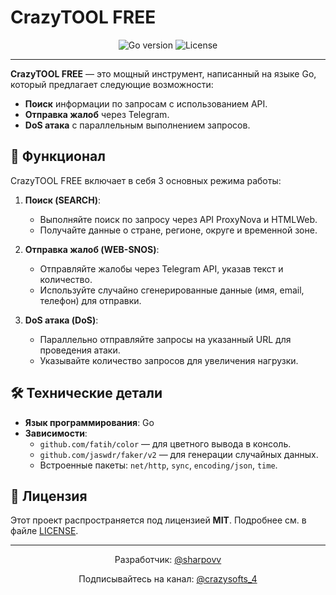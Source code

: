 # CrazyTOOL FREE

<div align="center">
  <img src="https://img.shields.io/badge/Go-1.16+-blue" alt="Go version">
  <img src="https://img.shields.io/badge/License-MIT-green" alt="License">
</div>

---

**CrazyTOOL FREE** — это мощный инструмент, написанный на языке Go, который предлагает следующие возможности:

- **Поиск** информации по запросам с использованием API.
- **Отправка жалоб** через Telegram.
- **DoS атака** с параллельным выполнением запросов.

## 🚀 Функционал

CrazyTOOL FREE включает в себя 3 основных режима работы:

1. **Поиск (SEARCH)**:
   - Выполняйте поиск по запросу через API ProxyNova и HTMLWeb.
   - Получайте данные о стране, регионе, округе и временной зоне.

2. **Отправка жалоб (WEB-SNOS)**:
   - Отправляйте жалобы через Telegram API, указав текст и количество.
   - Используйте случайно сгенерированные данные (имя, email, телефон) для отправки.

3. **DoS атака (DoS)**:
   - Параллельно отправляйте запросы на указанный URL для проведения атаки.
   - Указывайте количество запросов для увеличения нагрузки.

## 🛠️ Технические детали

- **Язык программирования**: Go
- **Зависимости**:
  - `github.com/fatih/color` — для цветного вывода в консоль.
  - `github.com/jaswdr/faker/v2` — для генерации случайных данных.
  - Встроенные пакеты: `net/http`, `sync`, `encoding/json`, `time`.

## 📄 Лицензия

Этот проект распространяется под лицензией **MIT**. Подробнее см. в файле [LICENSE](LICENSE).

---

<div align="center">
  <p>Разработчик: <a href="https://t.me/sharpovv">@sharpovv</a></p>
  <p>Подписывайтесь на канал: <a href="https://t.me/crazysofts_4">@crazysofts_4</a></p>
</div>
